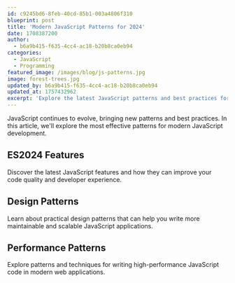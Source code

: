 ```yaml
---
id: c9245bd6-8feb-40cd-85b1-003a4806f310
blueprint: post
title: 'Modern JavaScript Patterns for 2024'
date: 1708387200
author:
  - b6a9b415-f635-4cc4-ac18-b20b8ca0eb94
categories:
  - JavaScript
  - Programming
featured_image: /images/blog/js-patterns.jpg
image: forest-trees.jpg
updated_by: b6a9b415-f635-4cc4-ac18-b20b8ca0eb94
updated_at: 1757432962
excerpt: 'Explore the latest JavaScript patterns and best practices for 2024, including ES2024 features, design patterns, and performance optimization techniques for modern web applications.'
---
```

JavaScript continues to evolve, bringing new patterns and best practices. In this article, we'll explore the most effective patterns for modern JavaScript development.

## ES2024 Features

Discover the latest JavaScript features and how they can improve your code quality and developer experience.

## Design Patterns

Learn about practical design patterns that can help you write more maintainable and scalable JavaScript applications.

## Performance Patterns

Explore patterns and techniques for writing high-performance JavaScript code in modern web applications. 